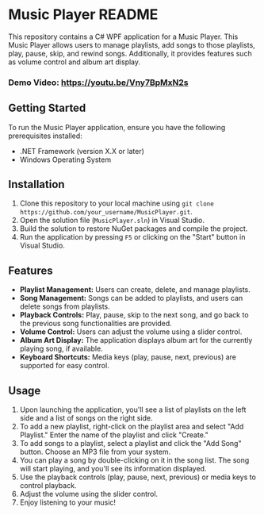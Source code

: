 # Music Player README

This repository contains a C# WPF application for a Music Player. This Music Player allows users to manage playlists, add songs to those playlists, play, pause, skip, and rewind songs. Additionally, it provides features such as volume control and album art display.
### Demo Video: https://youtu.be/Vny7BpMxN2s

## Getting Started

To run the Music Player application, ensure you have the following prerequisites installed:

- .NET Framework (version X.X or later)
- Windows Operating System

## Installation

1. Clone this repository to your local machine using `git clone https://github.com/your_username/MusicPlayer.git`.
2. Open the solution file (`MusicPlayer.sln`) in Visual Studio.
3. Build the solution to restore NuGet packages and compile the project.
4. Run the application by pressing `F5` or clicking on the "Start" button in Visual Studio.

## Features

- **Playlist Management:** Users can create, delete, and manage playlists.
- **Song Management:** Songs can be added to playlists, and users can delete songs from playlists.
- **Playback Controls:** Play, pause, skip to the next song, and go back to the previous song functionalities are provided.
- **Volume Control:** Users can adjust the volume using a slider control.
- **Album Art Display:** The application displays album art for the currently playing song, if available.
- **Keyboard Shortcuts:** Media keys (play, pause, next, previous) are supported for easy control.

## Usage

1. Upon launching the application, you'll see a list of playlists on the left side and a list of songs on the right side.
2. To add a new playlist, right-click on the playlist area and select "Add Playlist." Enter the name of the playlist and click "Create."
3. To add songs to a playlist, select a playlist and click the "Add Song" button. Choose an MP3 file from your system.
4. You can play a song by double-clicking on it in the song list. The song will start playing, and you'll see its information displayed.
5. Use the playback controls (play, pause, next, previous) or media keys to control playback.
6. Adjust the volume using the slider control.
7. Enjoy listening to your music!
